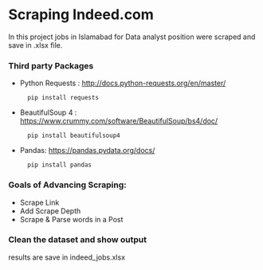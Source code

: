 
# Scraping Indeed.com

In this project jobs in Islamabad for Data analyst position were scraped and save in .xlsx file.

### Third party Packages
- Python Requests : http://docs.python-requests.org/en/master/

        pip install requests

- BeautifulSoup 4 : https://www.crummy.com/software/BeautifulSoup/bs4/doc/

        pip install beautifulsoup4

- Pandas: https://pandas.pydata.org/docs/

        pip install pandas


### Goals of Advancing Scraping:

- Scrape Link
- Add Scrape Depth
- Scrape & Parse words in a Post

### Clean the dataset and show output 
 results are save in indeed_jobs.xlsx

 
